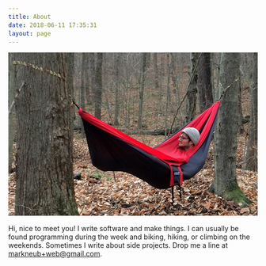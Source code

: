 ```yaml
---
title: About
date: 2018-06-11 17:35:31
layout: page
---
```


<img src="index/me.jpg" />

Hi, nice to meet you! I write software and make things. I can usually be found programming during the week and biking, hiking, or climbing on the weekends. Sometimes I write about side projects. Drop me a line at markneub+web@gmail.com.
